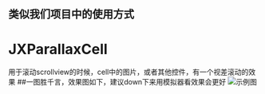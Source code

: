 ## 类似我们项目中的使用方式
# JXParallaxCell
用于滚动scrollview的时候，cell中的图片，或者其他控件，有一个视差滚动的效果
##一图胜千言，效果图如下，建议down下来用模拟器看效果会更好
![示例图](https://github.com/pujiaxin33/JXParallaxCell/raw/master/parallax.gif)
